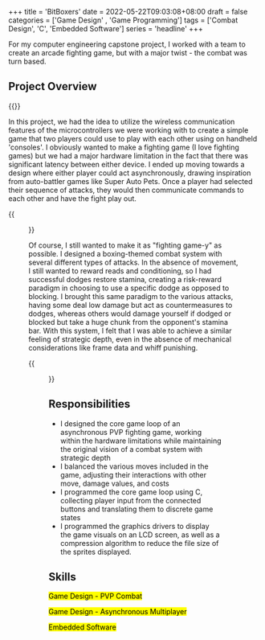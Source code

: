 +++
title = 'BitBoxers'
date = 2022-05-22T09:03:08+08:00
draft = false
categories = ['Game Design' , 'Game Programming']
tags = ['Combat Design', 'C', 'Embedded Software']
series = 'headline'
+++

For my computer engineering capstone project, I worked with a team to create an arcade fighting game, but with a major twist - the combat was turn based.

<!--more-->

## Project Overview

{{<youtube G9133s1H3og>}}

In this project, we had the idea to utilize the wireless communication features of the microcontrollers we were working with to create a simple game that two players could use to play with each other using on handheld 'consoles'. I obviously wanted to make a fighting game (I love fighting games) but we had a major hardware limitation in the fact that there was significant latency between either device. I ended up moving towards a design where either player could act asynchronously, drawing inspiration from auto-battler games like Super Auto Pets. Once a player had selected their sequence of attacks, they would then communicate commands to each other and have the fight play out.

{{<figure src="bitboxersgif1.gif" >}}

Of course, I still wanted to make it as "fighting game-y" as possible. I designed a boxing-themed combat system with several different types of attacks. In the absence of movement, I still wanted to reward reads and conditioning, so I had successful dodges restore stamina, creating a risk-reward paradigm in choosing to use a specific dodge as opposed to blocking. I brought this same paradigm to the various attacks, having some deal low damage but act as countermeasures to dodges, whereas others would damage yourself if dodged or blocked but take a huge chunk from the opponent's stamina bar. With this system, I felt that I was able to achieve a similar feeling of strategic depth, even in the absence of mechanical considerations like frame data and whiff punishing.

{{<figure src="bitboxers1.png" title="Move interaction rules">}}


## Responsibilities
- I designed the core game loop of an asynchronous PVP fighting game, working within the hardware limitations while maintaining the original vision of a combat system with strategic depth
- I balanced the various moves included in the game, adjusting their interactions with other move, damage values, and costs
- I programmed the core game loop using C, collecting player input from the connected buttons and translating them to discrete game states
- I programmed the graphics drivers to display the game visuals on an LCD screen, as well as a compression algorithm to reduce the file size of the sprites displayed.


## Skills
<mark>Game Design - PVP Combat</mark>

<mark>Game Design - Asynchronous Multiplayer</mark>

<mark>Embedded Software</mark>


